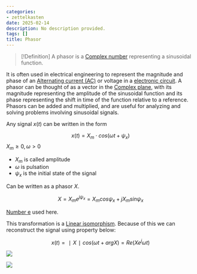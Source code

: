 ```yaml
---
categories:
- zettelkasten
date: 2025-02-14
description: No description provided.
tags: []
title: Phasor
---
```


> [!Definition]
> A phasor is a [Complex number](Complex%20number.md) representing a sinusoidal function. 

It is often used in electrical engineering to represent the magnitude and phase of an [Alternating current (AC)](Alternating%20current%20(AC)) or voltage in a [electronic circuit](electronic%20circuit). A phasor can be thought of as a vector in the [Complex plane](Complex%20plane.md), with its magnitude representing the amplitude of the sinusoidal function and its phase representing the shift in time of the function relative to a reference. Phasors can be added and multiplied, and are useful for analyzing and solving problems involving sinusoidal signals.

Any signal $x(t)$ can be written in the form

$$x(t) = X_m \cdot cos(\omega t + \psi_x)$$$X_m \geq 0, \omega > 0$

- $X_m$ is called amplitude
- $\omega$ is pulsation
- $\psi_x$ is the initial state of the signal 

Can be written as a phasor $X$.

$$X = X_me^{j\psi_x} = X_m cos\psi_x + jX_m sin\psi_x$$

[Number e](Number%20e.md) used here.

This transformation is a [Linear isomorphism](Linear%20isomorphism). Because of this we can reconstruct the signal using property below:

$$x(t) = ∣X∣ cos(\omega t + arg X) = Re(Xe^j\omega t)$$

![](Complex%20number.md#Argument|Argument%20of%20complex%20number)

![](Complex%20number.md#Magnitude|Magnitude)
